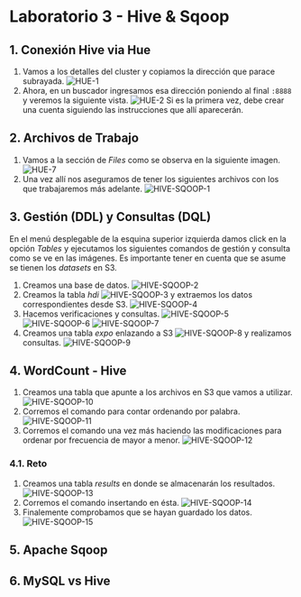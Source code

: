 # Laboratorio 3 - Hive & Sqoop

## 1. Conexión Hive via Hue

1. Vamos a los detalles del cluster y copiamos la dirección que parace subrayada. ![HUE-1](images/HUE/Img-1.png)
2. Ahora, en un buscador ingresamos esa dirección poniendo al final `:8888` y veremos la siguiente vista. ![HUE-2](images/HUE/Img-2.png) Si es la primera vez, debe crear una cuenta siguiendo las instrucciones que allí aparecerán.

## 2. Archivos de Trabajo

1. Vamos a la sección de _Files_ como se observa en la siguiente imagen. ![HUE-7](images/HUE/Img-7.png)
2. Una vez allí nos aseguramos de tener los siguientes archivos con los que trabajaremos más adelante. ![HIVE-SQOOP-1](images/HIVE-SQOOP/Img-1.png)

## 3. Gestión (DDL) y Consultas (DQL)

En el menú desplegable de la esquina superior izquierda damos click en la opción _Tables_ y ejecutamos los siguientes comandos de gestión y consulta como se ve en las imágenes. Es importante tener en cuenta que se asume se tienen los _datasets_ en S3.

1. Creamos una base de datos. ![HIVE-SQOOP-2](images/HIVE-SQOOP/Img-2.png)
2. Creamos la tabla _hdi_ ![HIVE-SQOOP-3](images/HIVE-SQOOP/Img-3.png) y extraemos los datos correspondientes desde S3. ![HIVE-SQOOP-4](images/HIVE-SQOOP/Img-4.png)
3. Hacemos verificaciones y consultas. ![HIVE-SQOOP-5](images/HIVE-SQOOP/Img-5.png) ![HIVE-SQOOP-6](images/HIVE-SQOOP/Img-6.png) ![HIVE-SQOOP-7](images/HIVE-SQOOP/Img-7.png)
4. Creamos una tabla _expo_ enlazando a S3 ![HIVE-SQOOP-8](images/HIVE-SQOOP/Img-8.png) y realizamos consultas. ![HIVE-SQOOP-9](images/HIVE-SQOOP/Img-9.png)

## 4. WordCount - Hive

1. Creamos una tabla que apunte a los archivos en S3 que vamos a utilizar. ![HIVE-SQOOP-10](images/HIVE-SQOOP/Img-10.png)
2. Corremos el comando para contar ordenando por palabra. ![HIVE-SQOOP-11](images/HIVE-SQOOP/Img-11.png)
3. Corremos el comando una vez más haciendo las modificaciones para ordenar por frecuencia de mayor a menor. ![HIVE-SQOOP-12](images/HIVE-SQOOP/Img-12.png)

### 4.1. Reto

1. Creamos una tabla _results_ en donde se almacenarán los resultados. ![HIVE-SQOOP-13](images/HIVE-SQOOP/Img-13.png)
2. Corremos el comando insertando en ésta. ![HIVE-SQOOP-14](images/HIVE-SQOOP/Img-14.png)
3. Finalemente comprobamos que se hayan guardado los datos. ![HIVE-SQOOP-15](images/HIVE-SQOOP/Img-15.png)

## 5. Apache Sqoop

## 6. MySQL vs Hive
